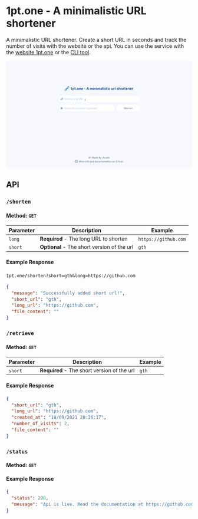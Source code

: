 # 1pt.one - A minimalistic URL shortener

A minimalistic URL shortener. Create a short URL in seconds and track the number of visits with the website or the api.
You can use the service with the [website 1pt.one](https://1pt.one/) or the [CLI tool](https://github.com/Jeusto/1pt.one-cli).

![demo](static/assets/demo.gif)

## API

### `/shorten`

#### Method: `GET`

| Parameter | Description                                 | Example              |
| --------- | ------------------------------------------- | -------------------- |
| `long`    | **Required** - The long URL to shorten      | `https://github.com` |
| `short`   | **Optional** - The short version of the url | `gth`                |

#### Example Response

`1pt.one/shorten?short=gth&long=https://github.com`

```json
{
  "message": "Successfully added short url!",
  "short_url": "gth",
  "long_url": "https://github.com",
  "file_content": ""
}
```

### `/retrieve`

#### Method: `GET`

| Parameter | Description                                 | Example |
| --------- | ------------------------------------------- | ------- |
| `short`   | **Required** - The short version of the url | `gth`   |

#### Example Response

```json
{
  "short_url": "gth",
  "long_url": "https://github.com",
  "created_at": "18/09/2021 20:26:17",
  "number_of_visits": 2,
  "file_content": ""
}
```

### `/status`

#### Method: `GET`

#### Example Response

```json
{
  "status": 200,
  "message": "Api is live. Read the documentation at https://github.com/Jeusto/1pt.one"
}
```
